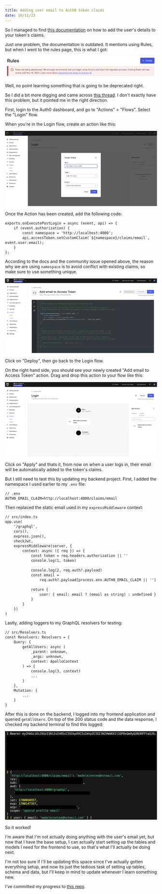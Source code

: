 ```yaml
---
title: Adding user email to Auth0 token claims
date: 16/11/23
---
```


So I managed to find [this documentation](https://auth0.com/docs/get-started/architecture-scenarios/spa-api/api-implementation-nodejs#4-determine-the-user-identity) on how to add the user's details to your token's claims.

Just one problem, the documentation is outdated. It mentions using Rules, but when I went to the rules page, this is what I got:

![Auth0 rules is being deprecated](./images/17th_nov_23_1.png)

Well, no point learning something that is going to be deprecated right.

So I did a bit more digging and came across [this thread](https://community.auth0.com/t/post-login-action-not-adding-email-to-access-token/97804). I don't exactly have this problem, but it pointed me in the right direction.

First, login to the Auth0 dashboard, and go to "Actions" > "Flows". Select the "Login" flow.

When you're in the Login flow, create an action like this:

![Create action](./images/17th_nov_23_2.png)

Once the Action has been created, add the following code:

```
exports.onExecutePostLogin = async (event, api) => {
    if (event.authorization) {
        const namespace = 'http://localhost:4000';
        api.accessToken.setCustomClaim(`${namespace}/claims/email`, event.user.email);
    }
};
```

According to the docs and the community issue opened above, the reason why we are using `namespace` is to avoid conflict with existing claims, so make sure to use something unique.

![Add action code](./images/17th_nov_23_3.png)

Click on "Deploy", then go back to the Login flow.

On the right hand side, you should see your newly created "Add email to Access Token" action. Drag and drop this action to your flow like this:

![Add action to flow](./images/17th_nov_23_4.png)

Click on "Apply" and thats it, from now on when a user logs in, their email will be automatically added to the token's claims.

But I still need to test this by updating my backend project. First, I added the namespace I used earlier to my `.env` file:

```
// .env
AUTH0_EMAIL_CLAIM=http://localhost:4000/claims/email
```

Then replaced the static email used in my `expressMiddleware` context:

```
// src/index.ts
app.use(
    '/graphql',
    cors(),
    express.json(),
    checkJwt,
    expressMiddleware(server, {
        context: async ({ req }) => {
            const token = req.headers.authorization || ''
            console.log(1, token)

            console.log(2, req.auth?.payload)
            const email =
                req.auth?.payload[process.env.AUTH0_EMAIL_CLAIM || '']

            return {
                user: { email: email ? (email as string) : undefined }
            }
        }
    })
)
```

Lastly, adding loggers to my GraphQL resolvers for testing:

```
// src/Resolvers.ts
const Resolvers: Resolvers = {
    Query: {
        getAllUsers: async (
            _parent: unknown,
            _args: unknown,
            context: ApolloContext
        ) => {
            console.log(3, context)
            ...
        }
    },
    Mutation: {
        ...
    }
}
```

After this is done on the backend, I logged into my frontend application and queried `getAllUsers`. On top of the 200 status code and the data response, I checked my backend terminal to find this logged:

![Console log](./images/17th_nov_23_5.png)

So it worked!

I'm aware that I'm not actually doing anything with the user's email yet, but now that I have the base setup, I can actually start setting up the tables and models I need for the frontend to use, so that's what I'll actually be doing next.

I'm not too sure if I'll be updating this space since I've actually gotten everything setup, and now its just the tedious task of setting up tables, schema and data, but I'll keep in mind to update whenever I learn something new.

I've committed my progress to [this repo](https://github.com/fattynomnom/itrack-expressjs).

